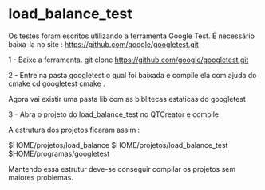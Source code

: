 # load_balance_test
Os testes foram escritos utilizando a ferramenta Google Test.
É necessário baixa-la no site : https://github.com/google/googletest.git

1 - Baixe a ferramenta.
git clone https://github.com/google/googletest.git

2 - Entre na pasta googletest o qual foi baixada e compile ela com ajuda do cmake
cd googletest
cmake .

Agora vai existir uma pasta lib com as biblitecas estaticas do googletest

3 - Abra o projeto do load_balance_test no QTCreator e compile

A estrutura dos projetos ficaram assim :

$HOME/projetos/load_balance
$HOME/projetos/load_balance_test
$HOME/programas/googletest
               
Mantendo essa estrutur deve-se conseguir compilar os projetos sem maiores problemas.

